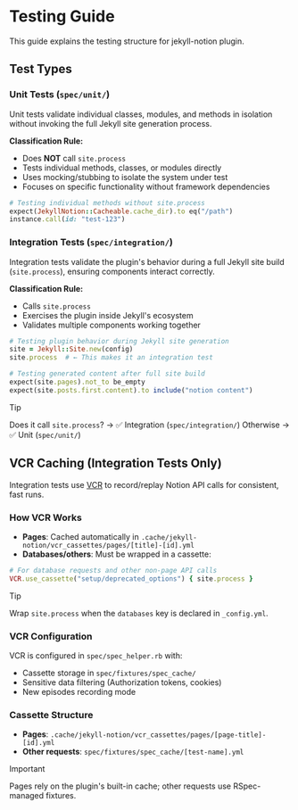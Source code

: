 # Testing Guide

This guide explains the testing structure for jekyll-notion plugin.

## Test Types

### Unit Tests (`spec/unit/`)

Unit tests validate individual classes, modules, and methods in isolation without invoking the full Jekyll site generation process.

**Classification Rule:**
- Does **NOT** call `site.process`
- Tests individual methods, classes, or modules directly
- Uses mocking/stubbing to isolate the system under test
- Focuses on specific functionality without framework dependencies

```ruby
# Testing individual methods without site.process
expect(JekyllNotion::Cacheable.cache_dir).to eq("/path")
instance.call(id: "test-123")
```

### Integration Tests (`spec/integration/`)

Integration tests validate the plugin's behavior during a full Jekyll site build (`site.process`), ensuring components interact correctly.

**Classification Rule:**
- Calls `site.process`
- Exercises the plugin inside Jekyll's ecosystem
- Validates multiple components working together

```ruby
# Testing plugin behavior during Jekyll site generation
site = Jekyll::Site.new(config)
site.process  # ← This makes it an integration test

# Testing generated content after full site build
expect(site.pages).not_to be_empty
expect(site.posts.first.content).to include("notion content")
```

> [!TIP]
> Does it call `site.process`? → ✅ Integration (`spec/integration/`)
> Otherwise → ✅ Unit (`spec/unit/`)

## VCR Caching (Integration Tests Only)

Integration tests use [VCR](https://relishapp.com/vcr/vcr/docs) to record/replay Notion API calls for consistent, fast runs.

### How VCR Works

- **Pages**: Cached automatically in `.cache/jekyll-notion/vcr_cassettes/pages/[title]-[id].yml`
- **Databases/others**: Must be wrapped in a cassette:

```ruby
# For database requests and other non-page API calls
VCR.use_cassette("setup/deprecated_options") { site.process }
```

> [!TIP]
> Wrap `site.process` when the `databases` key is declared in `_config.yml`.

### VCR Configuration

VCR is configured in `spec/spec_helper.rb` with:
- Cassette storage in `spec/fixtures/spec_cache/`
- Sensitive data filtering (Authorization tokens, cookies)
- New episodes recording mode

### Cassette Structure

- **Pages**: `.cache/jekyll-notion/vcr_cassettes/pages/[page-title]-[id].yml`
- **Other requests**: `spec/fixtures/spec_cache/[test-name].yml`

> [!IMPORTANT]
> Pages rely on the plugin's built-in cache; other requests use RSpec-managed fixtures.
